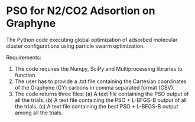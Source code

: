 # PSO for N2/CO2 Adsortion on Graphyne
The Python code executing global optimization of adsorbed molecular cluster configurations using particle swarm optimization. 

Requirements:
1. The code requires the Numpy, SciPy and Multiprocessing libraries to function.
2. The user has to provide a .txt file containing the Cartesian coordinates of the Graphyne (GY) carbons in comma separated format (CSV).
3. The code returns three files:
   (a) A text file containing the PSO output of all the trials.
   (b) A text file containing the PSO + L-BFGS-B output of all the trials.
   (c) A text file containing the best PSO + L-BFGS-B output among all the trials.
